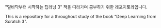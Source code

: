 "밑바닥부터 시작하는 딥러닝 3" 책을 따라가며 공부하기 위한 레포지토리입니다.

This is a repository for a throughout study of the book "Deep Learning from Scratch 3".